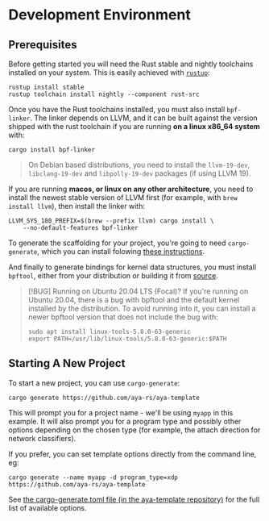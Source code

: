 # Development Environment

## Prerequisites

Before getting started you will need the Rust stable and nightly toolchains
installed on your system.  This is easily achieved with
[`rustup`](https://rustup.rs):

```console
rustup install stable
rustup toolchain install nightly --component rust-src
```

Once you have the Rust toolchains installed, you must also install `bpf-linker`.
The linker depends on LLVM, and it can be built against the version shipped with
the rust toolchain if you are running **on a linux x86_64 system** with:

```console
cargo install bpf-linker
```

> On Debian based distributions, you need to install the `llvm-19-dev`,
> `libclang-19-dev` and `libpolly-19-dev` packages (if using LLVM 19).

If you are running **macos, or linux on any other architecture**, you need to
install the newest stable version of LLVM first (for example, with
`brew install llvm`), then install the linker with:

```console
LLVM_SYS_180_PREFIX=$(brew --prefix llvm) cargo install \
    --no-default-features bpf-linker
```

To generate the scaffolding for your project, you're going to need
`cargo-generate`, which you can install folowing [these instructions][cargo-generate-install].

And finally to generate bindings for kernel data structures, you must install
`bpftool`, either from your distribution or building it from
[source](https://github.com/libbpf/bpftool).

> [!BUG] Running on Ubuntu 20.04 LTS (Focal)?
> If you're running on Ubuntu 20.04, there is a bug with bpftool and the
> default kernel installed by the distribution. To avoid running into it, you
> can install a newer bpftool version that does not include the bug with:
>
> ```console
> sudo apt install linux-tools-5.8.0-63-generic
> export PATH=/usr/lib/linux-tools/5.8.0-63-generic:$PATH
> ```

## Starting A New Project

To start a new project, you can use `cargo-generate`:

```console
cargo generate https://github.com/aya-rs/aya-template
```

This will prompt you for a project name - we'll be using `myapp` in this
example. It will also prompt you for a program type and possibly other options
depending on the chosen type (for example, the attach direction for network
classifiers).

If you prefer, you can set template options directly from the command line, eg:

```console
cargo generate --name myapp -d program_type=xdp https://github.com/aya-rs/aya-template
```

See [the cargo-generate.toml file (in the aya-template repository)][cargo-generate-toml]
for the full list of available options.

[cargo-generate-toml]: https://github.com/aya-rs/aya-template/blob/main/cargo-generate.toml

[cargo-generate-install]: https://cargo-generate.github.io/cargo-generate/installation.html